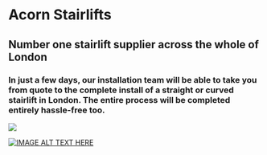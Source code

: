 # Acorn Stairlifts
## Number one stairlift supplier across the whole of London
### In just a few days, our installation team will be able to take you from quote to the complete install of a straight or curved stairlift in London. The entire process will be completed entirely hassle-free too.


![](https://external-preview.redd.it/5v_JXtIA8E3PL3asjvZdPPHS0foCl8bxG34yfEZ0OX0.gif?format=mp4&s=2308fc89819f107629c7eacfb36b0a2ad1ce4dbe)


[![IMAGE ALT TEXT HERE](https://external-preview.redd.it/5v_JXtIA8E3PL3asjvZdPPHS0foCl8bxG34yfEZ0OX0.gif?format=mp4&s=2308fc89819f107629c7eacfb36b0a2ad1ce4dbe)](https://external-preview.redd.it/5v_JXtIA8E3PL3asjvZdPPHS0foCl8bxG34yfEZ0OX0.gif?format=mp4&s=2308fc89819f107629c7eacfb36b0a2ad1ce4dbe)



